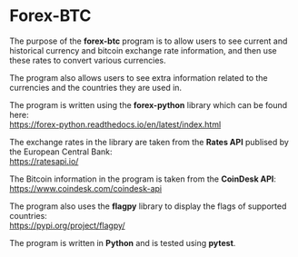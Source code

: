 # Forex-BTC

The purpose of the **forex-btc** program is to allow users to see current and historical currency and bitcoin exchange rate information, and then use these rates to convert various currencies. 

The program also allows users to see extra information related to the currencies and the countries they are used in.

The program is written using the **forex-python** library which can be found here:<br/>
https://forex-python.readthedocs.io/en/latest/index.html
   
The exchange rates in the library are taken from the **Rates API** publised by the European Central Bank:<br/>
https://ratesapi.io/

The Bitcoin information in the program is taken from the **CoinDesk API**:<br/>
https://www.coindesk.com/coindesk-api

The program also uses the **flagpy** library to display the flags of supported countries:<br/>
https://pypi.org/project/flagpy/

The program is written in **Python** and is tested using **pytest**.
